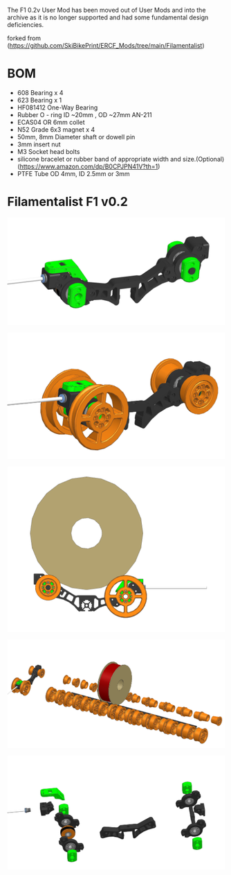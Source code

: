 The F1 0.2v User Mod has been moved out of User Mods and into the archive as it is no longer supported and had some fundamental design deficiencies.

forked from (https://github.com/SkiBikePrint/ERCF_Mods/tree/main/Filamentalist)

# BOM

- 608 Bearing x 4
- 623 Bearing x 1
- HF081412 One-Way Bearing
- Rubber O - ring ID ~20mm , OD ~27mm AN-211
- ECAS04 OR 6mm collet
- N52 Grade 6x3 magnet x 4
- 50mm, 8mm Diameter shaft or dowell pin
- 3mm insert nut
- M3 Socket head bolts
- silicone bracelet or rubber band of appropriate width and size.(Optional) (https://www.amazon.com/dp/B0CPJPN41V?th=1)
- PTFE Tube OD 4mm, ID 2.5mm or 3mm

# Filamentalist F1 v0.2

![image](https://raw.githubusercontent.com/v6cl/Filamentalist/main/F1mod/0.2v/IMAGE/1.png)

![image](https://raw.githubusercontent.com/v6cl/Filamentalist/main/F1mod/0.2v/IMAGE/2.png)

![image](https://raw.githubusercontent.com/v6cl/Filamentalist/main/F1mod/0.2v/IMAGE/3.png)

![image](https://raw.githubusercontent.com/v6cl/Filamentalist/main/F1mod/0.2v/IMAGE/4.png)

![image](https://raw.githubusercontent.com/v6cl/Filamentalist/main/F1mod/0.2v/IMAGE/5.png)
